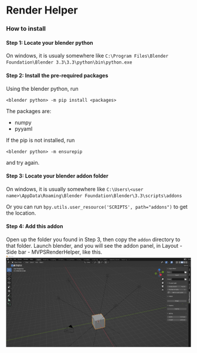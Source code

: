# Render Helper

### How to install

#### Step 1: Locate your blender python
On windows, it is usualy somewhere like `C:\Program Files\Blender Foundation\Blender 3.3\3.3\python\bin\python.exe`

#### Step 2: Install the pre-required packages
Using the blender python, run 
```
<blender python> -m pip install <packages>
```

The packages are:
- numpy
- pyyaml

If the pip is not installed, run
```
<blender python> -m ensurepip
```
and try again. 

#### Step 3: Locate your blender addon folder
On windows, it is usually somewhere like `C:\Users\<user name>\AppData\Roaming\Blender Foundation\Blender\3.3\scripts\addons`

Or you can run `bpy.utils.user_resource('SCRIPTS', path="addons")` to get the location. 

#### Step 4: Add this addon
Open up the folder you found in Step 3, then copy the `addon` directory to that folder. Launch blender, and you will see the addon panel, in Layout - Side bar - MVPSRenderHelper, like this. 
![success](imgs\addon_UI_success.png)
